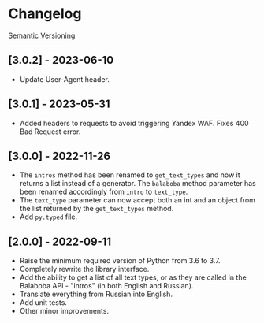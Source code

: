# Changelog

[Semantic Versioning](https://semver.org/)

## [3.0.2] - 2023-06-10

- Update User-Agent header.

## [3.0.1] - 2023-05-31

- Added headers to requests to avoid triggering Yandex WAF. Fixes 400 Bad Request error.

## [3.0.0] - 2022-11-26

- The `intros` method has been renamed to `get_text_types` and now it returns a list instead of a generator. The `balaboba` method parameter has been renamed accordingly from `intro` to `text_type`.
- The `text_type` parameter can now accept both an int and an object from the list returned by the `get_text_types` method.
- Add `py.typed` file.

## [2.0.0] - 2022-09-11

- Raise the minimum required version of Python from 3.6 to 3.7.
- Completely rewrite the library interface.
- Add the ability to get a list of all text types, or as they are called in the Balaboba API - "intros" (in both English and Russian).
- Translate everything from Russian into English.
- Add unit tests.
- Other minor improvements.
